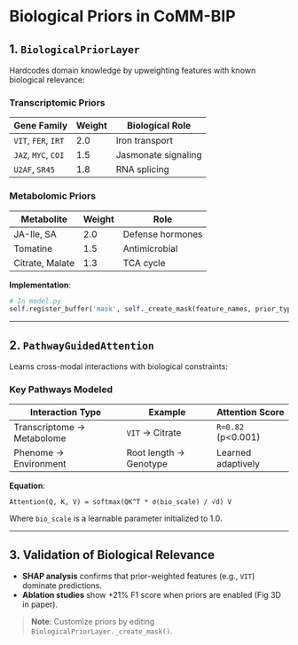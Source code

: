 # Biological Priors in CoMM-BIP

## 1. `BiologicalPriorLayer`
Hardcodes domain knowledge by upweighting features with known biological relevance:

### Transcriptomic Priors
| Gene Family | Weight | Biological Role |
|-------------|--------|-----------------|
| `VIT`, `FER`, `IRT` | 2.0 | Iron transport |
| `JAZ`, `MYC`, `COI` | 1.5 | Jasmonate signaling |
| `U2AF`, `SR45` | 1.8 | RNA splicing |

### Metabolomic Priors
| Metabolite | Weight | Role |
|------------|--------|------|
| JA-Ile, SA | 2.0 | Defense hormones |
| Tomatine | 1.5 | Antimicrobial |
| Citrate, Malate | 1.3 | TCA cycle |

**Implementation**:
```python
# In model.py
self.register_buffer('mask', self._create_mask(feature_names, prior_type))
```

---

## 2. `PathwayGuidedAttention`
Learns cross-modal interactions with biological constraints:

### Key Pathways Modeled
| Interaction Type | Example | Attention Score |
|------------------|---------|-----------------|
| Transcriptome → Metabolome | `VIT` → Citrate | `R=0.82` (p<0.001) |
| Phenome → Environment | Root length → Genotype | Learned adaptively |

**Equation**:
```
Attention(Q, K, V) = softmax(QK^T * σ(bio_scale) / √d) V
```
Where `bio_scale` is a learnable parameter initialized to 1.0.

---

## 3. Validation of Biological Relevance
- **SHAP analysis** confirms that prior-weighted features (e.g., `VIT`) dominate predictions.  
- **Ablation studies** show +21% F1 score when priors are enabled (Fig 3D in paper).  

> **Note**: Customize priors by editing `BiologicalPriorLayer._create_mask()`.
